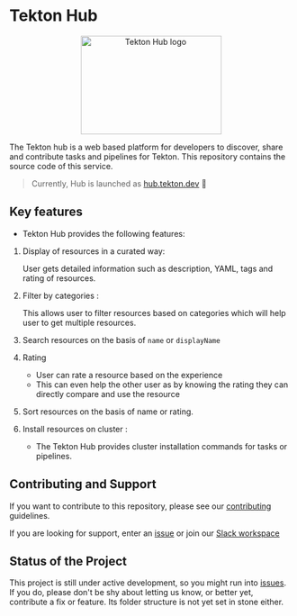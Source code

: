 # Tekton Hub

<p align="center">
<img width="250" height="175" src="https://github.com/cdfoundation/artwork/blob/main/tekton/additional-artwork/tekton-hub/color/TektonHub_color.svg" alt="Tekton Hub logo"></img>
</p>

The Tekton hub is a web based platform for developers to discover,
share and contribute tasks and pipelines for Tekton. This repository
contains the source code of this service.


> Currently, Hub is launched as [hub.tekton.dev](https://hub.tekton.dev) :mega:


## Key features


* Tekton Hub provides the following features:



1. Display of resources in a curated way:

     User gets detailed information such as description, YAML, tags and rating of resources.


  2. Filter by  categories :

     This allows user to filter resources based on categories which will help user to get multiple resources.

  3. Search resources on the basis of `name` or `displayName`

  4. Rating

     - User can rate a resource based on the experience
     - This can even help the other user as by knowing the rating they can directly compare and use the resource

  5. Sort resources on the basis of name or rating.

  6. Install resources on cluster :
     - The Tekton Hub provides cluster installation commands for tasks or pipelines.

## Contributing and Support

If you want to contribute to this repository, please see our [contributing](./CONTRIBUTING.md) guidelines.

If you are looking for support, enter an [issue](https://github.com/tektoncd/hub/issues/new) or join our [Slack workspace](https://github.com/tektoncd/community/blob/main/contact.md#slack)

## Status of the Project

This project is still under active development, so you might run into
[issues](https://github.com/tektoncd/hub/issues). If you do,
please don't be shy about letting us know, or better yet, contribute a
fix or feature. Its folder structure is not yet set in stone either.
